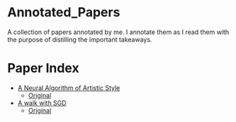 # Annotated_Papers
A collection of papers annotated by me. I annotate them as I read them with the purpose of distilling the important takeaways.

# Paper Index
* [A Neural Algorithm of Artistic Style](https://github.com/spirosbax/Annotated_Papers/blob/main/1508.06576.pdf)
  * [Original](https://arxiv.org/abs/1508.06576)
* [A walk with SGD](https://github.com/spirosbax/Annotated_Papers/blob/main/1802.08770%3BA.pdf)
  * [Original](https://arxiv.org/abs/1802.08770)
